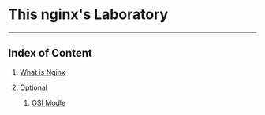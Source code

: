 # This nginx's Laboratory

---
## Index of Content
1. [What is Nginx](./nginx/what-is-nginx.md)



1.  Optional
    1.  [OSI Modle](./Optional/osi-model.md)